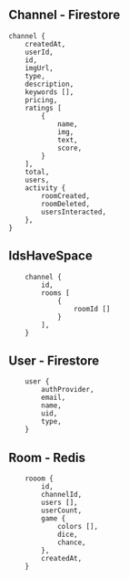 ## Channel - Firestore

    channel {
        createdAt,
        userId,
        id,
        imgUrl,
        type,
        description,
        keywords [],
        pricing,
        ratings [
            {
                name,
                img,
                text,
                score,
            }
        ],
        total,
        users,
        activity {
            roomCreated,
            roomDeleted,
            usersInteracted,
        },
    }


## IdsHaveSpace
```
    channel {
        id,
        rooms [
            {
                roomId []
            }
        ],
    }
```

## User - Firestore
```
    user {
        authProvider,
        email,
        name,
        uid,
        type,
    }
```

## Room - Redis
```
    rooom {
        id,
        channelId,
        users [],
        userCount,
        game {
            colors [],
            dice,
            chance,
        },
        createdAt,
    }
```